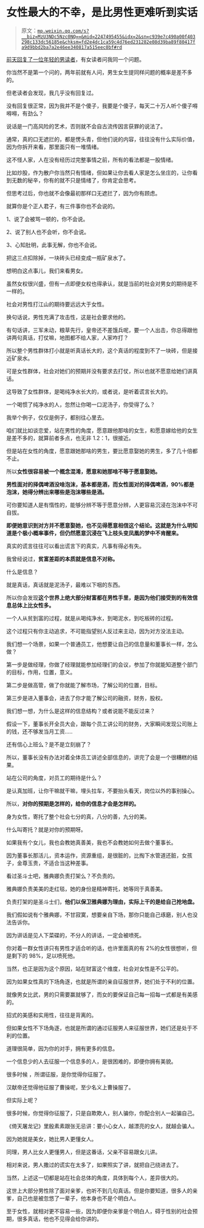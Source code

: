# 女性最大的不幸，是比男性更难听到实话

> 原文：[`mp.weixin.qq.com/s?__biz=MzU3NDc5Nzc0NQ==&mid=2247495455&idx=2&sn=c939e7c490a00f403298c133dc56185e&chksm=fd2e4dc1ca59c4d76ed231282e08d39ba89f80417fa9d9bbd2ba7a2e46ee340817a515eec0bf#rd`](http://mp.weixin.qq.com/s?__biz=MzU3NDc5Nzc0NQ==&mid=2247495455&idx=2&sn=c939e7c490a00f403298c133dc56185e&chksm=fd2e4dc1ca59c4d76ed231282e08d39ba89f80417fa9d9bbd2ba7a2e46ee340817a515eec0bf#rd)

[前天回复了一位年轻的男读者](http://mp.weixin.qq.com/s?__biz=MzU3NDc5Nzc0NQ==&mid=2247495315&idx=1&sn=1a7b3c2266f1c60c6e4b2eab85f09194&chksm=fd2e4c4dca59c55bed7e6838036463d6247bd3d488669fd3f9c299dd8f4149160f2007e9caf6&scene=21#wechat_redirect)，有女读者问我同一个问题。 

你当然不是第一个问的，两年前就有人问，男生女生提同样问题的概率是差不多的。 

但老读者会发现，我几乎没有回复过。

没有回复很正常，因为我并不是个傻子，我要是个傻子，每天二十万人听个傻子嘚嘚嘚，有劲么？

说话是一门高风险的艺术，否则就不会自古流传因言获罪的说法了。 

通常，真的口无遮拦的，都是愣头青，但他们说的内容，往往没有什么实际价值，因为你拆开来看，那里面只有一堆情绪。

这不怪人家，人在没有经历过完整事情之前，所有的看法都是一股情绪。

比如炒股，作为散户你当然只有情绪，但如果让你去看人家是怎么坐庄的，让你看到无数的秘辛，你有的就不只是情绪了，你肯定会思考。 

但思考过后，你也就不会像最初那样口无遮拦了，因为你有顾虑。

就算你是个正人君子，有三件事你也不会说的。 

1、说了会被骂一顿的，你不会说。

2、说了别人也不会听，你不会说。

3、心知肚明，此事无解，你也不会说。

把这三点扣除掉，一块砖头已经变成一瓶矿泉水了。 

想明白这点事儿，我们来看男女。 

虽然女权很兴盛，但有一点即便女权也得承认，就是当前的社会对男女的期待是不一样的。

社会对男性打江山的期待要远远大于女性。 

换句话说，男性充满了攻击性，这是社会要求他的。 

有句话讲，三军未动，粮草先行，皇帝还不差饿兵呢，要一个人出击，你总得跟他讲两句真话，打仗嘛，地图都不给人家，人家咋打？

所以整个男性群体打小就是听真话长大的，这个真话的程度到不了一块砖，但是接近矿泉水。

可是女性群体，社会对她们的预期并没有要求去打仗，所以也就不愿意给她们讲真话。 

这导致了女性群体，是喝纯净水长大的，或者说，是听着谎言长大的。

一个喝惯了纯净水的人，忽然让你喝一口泥汤子，你受得了么？ 

我举个例子，仅仅是例子，都别往心里去。 

咱们就比如谈恋爱，站在男性的角度，愿意跟他那啥的女生，和愿意嫁给他的女生是差不多的，就算前者多点，也无非 1.2：1，很接近。

但是站在女性的角度，愿意跟她那啥的男生，要比愿意娶她的男生，多了几十倍都不止。

所以**女性很容易被一个概念混淆，愿意和她那啥不等于愿意娶她。**

**男性面对的择偶啤酒没啥泡沫，基本都是酒，而女性面对的择偶啤酒，90%都是泡沫，她得分辨出来哪些是泡沫哪些是酒。**

可你要知道人是有惰性的，能够分辨不等于愿意分辨，人更容易沉浸在泡沫中不可自拔。

**即便她意识到对方并不愿意娶她，也不见得愿意相信这个结论。这就是为什么明知道是个极小概率事件，但仍然愿意沉浸在飞上枝头变凤凰的梦中不肯醒来。** 

真实的谎言往往可以看出谎言下的真实，凡事有得必有失。

我曾经说过，**贫富差距的本质就是信息不对称。**

什么是信息？

就是真话，真话就是泥汤子，最难以下咽的东西。

所以你会发现**这个世界上绝大部分财富都在男性手里，是因为他们接受到的有效信息总体上比女性多。**

一个人从贫到富的过程，就是从喝纯净水，到喝泥水，到吃板砖的过程。 

这个过程只有你主动追求，不可能指望别人反过来主动，因为对方没法主动。 

我们想一个场景，如果一个普通员工，他想要让自己的信息量和董事长一样，怎么做？

第一步是做经理，你做了经理就能参加经理们的会议，参加了你就能知道整个部门的目标，作用，位置，意义。 

第二步是做高管，做了你就能了解市场，了解公司的位置，目标。 

第三步是进入董事会，进去了你才能了解公司的融资，财务，股权。

我们想一想，为什么是这样的信息结构？或者说能不能反过来？ 

假设一下，董事长开全员大会，跟每个员工讲公司的财务，大家瞬间发现公司账上的钱，还不够发当月工资.....

还有信心上班么？是不是立刻崩了？

所以，董事长没有办法对着全体员工讲述全部信息的，讲完了会是一个很糟糕的结果。 

站在公司的角度，对员工的期待是什么？ 

是认真加班，让你干嘛就干嘛，埋头拉车，不要抬头看天，岗位以外的事别操心。

所以，**对你的预期是怎样的，给你的信息才会是怎样的。** 

身为女性，寄托了整个社会七分的真，八分的善，九分的美。

什么叫寄托？就是对你的预期呀。 

如果我有个女儿，我也会教她真善美，我也不会教她如何去做个董事长。

因为董事长那活儿，资本运作，资源重组，是很脏的，比掏下水管道还脏，女孩子，金尊玉贵，不适合当这种差事。

看过圣斗士吧，雅典娜负责打架么？不负责的。

雅典娜负责美美的走红毯，她的身份是精神寄托，她等同于真善美。

负责打架的是圣斗士们，**他们以保卫雅典娜为理由，实际上干的是给自己抢地盘。**

我们假如说有个雅典娜，不甘寂寞，想要亲自下场，那你只能自己琢磨，别人也没法告诉你。 

因为讲话是见人下菜碟的，不分人的讲话，一定会被喷死。 

你对着一群女性讲只有男性才适合听的话，也许里面真的有 2%的女性很想听，但是剩下的 98%，足以喷死他。 

当然，也正是因为这个原因，站在财富这个维度，社会对女性是不公平的。

因为如果女性真的下场角逐，也就是所谓的亲自征服世界，她们处于不利的位置。

就像男女比武，男的只需要赢就够了，而女的要保证自己每一招每一式都是有美感的。 

招式的美感和实用性，往往是背离的。 

但如果女性不下场角逐，也就是所谓的通过征服男人来征服世界，她们还是处于不利的位置。 

道理很简单，因为你的对手，拥有更多的信息。 

一个信息少的人去征服一个信息多的人，是很困难的，即便你拥有美貌。

很多时候 ，所谓征服，是你觉得你征服了。

汉献帝还觉得他征服了曹操呢，至少名义上曹操服了。

但实际上呢？

很多时候，你觉得你征服了，只是自欺欺人，别人骗你，你配合别人一起骗自己。

《倚天屠龙记》里殷素素跟张无忌讲：要小心女人，越漂亮的女人，就越会骗人。 

因为她就是美女，她比男人更懂女人。 

同理，男人比女人更懂男人，但是这番话，父亲不容易跟女儿讲。 

相对来说，男人撒过的谎实在太多了，如果照实了讲，就把自己绕进去了。

当然，上述这一切都是站在社会总体的角度，具体到每个人，差异很大的。

这世上大部分男性除了面对亲爹，也听不到几句真话。但是你要知道，很多人的亲爹，自己也是被忽悠了一辈子，他本身也不是个明白人。 

至于女性，就相对更不容易一些，因为即便你亲爹是个明白人，碍于性别的社会预期，很多真话，他也不见得会给你讲的。

<mp-qa class="js_uneditable custom_select_card qa_iframe" data-pluginname="insertquestion" data-id="1606444408164433926" data-bizuin="MzU3NDc5Nzc0NQ==" data-title="留言区"></mp-qa>